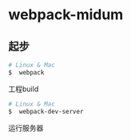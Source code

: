 # webpack-midum

## 起步

```bash
# Linux & Mac
$  webpack
```
工程build

```bash
# Linux & Mac
$  webpack-dev-server
```
运行服务器
